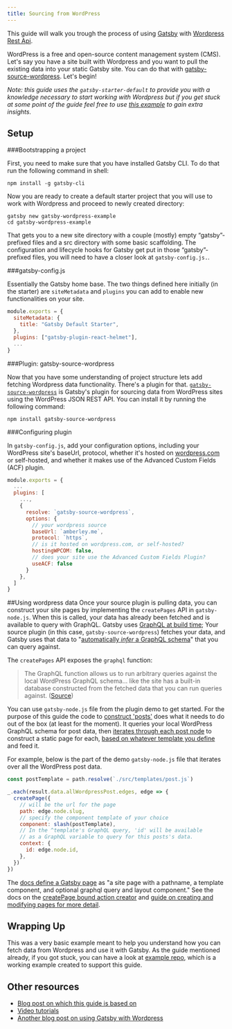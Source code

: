 ```yaml
---
title: Sourcing from WordPress
---
```


This guide will walk you trough the process of using [Gatsby](https://www.gatsbyjs.org/) with [Wordpress Rest Api](https://developer.wordpress.org/rest-api/reference/).

WordPress is a free and open-source content management system (CMS). Let's say you have a site built with Wordpress and you want to pull the existing data into your static Gatsby site. You can do that with [gatsby-source-wordpress](https://www.gatsbyjs.org/packages/gatsby-source-wordpress/?=wordpress). Let's begin!

_Note: this guide uses the `gatsby-starter-default` to provide you with a knowledge necessary to start working with Wordpress but if you get stuck at some point of the guide feel free to use
[this example](https://github.com/gatsbyjs/gatsby/tree/master/examples/using-wordpress) to gain extra insights._

## Setup

###Bootstrapping a project

First, you need to make sure that you have installed Gatsby CLI. To do that run the following command in shell:

```shell
npm install -g gatsby-cli
```

Now you are ready to create a default starter project that you will use to work with Wordpress and proceed to newly created directory:

```shell
gatsby new gatsby-wordpress-example
cd gatsby-wordpress-example
```

That gets you to a new site directory with a couple (mostly) empty “gatsby”-prefixed files and a src directory with some basic scaffolding. The configuration and lifecycle hooks for Gatsby get put in those “gatsby”-prefixed files, you will need to have a closer look at `gatsby-config.js.`.

###gatsby-config.js

Essentially the Gatsby home base. The two things defined here initially (in the starter) are `siteMetadata` and `plugins` you can add to enable new functionalities on your site.

```javascript
module.exports = {
  siteMetadata: {
    title: "Gatsby Default Starter",
  },
  plugins: ["gatsby-plugin-react-helmet"],
  ...
}
```

###Plugin: gatsby-source-wordpress

Now that you have some understanding of project structure lets add fetching Wordpress data functionality. There's a plugin for that. [`gatsby-source-wordpress`](https://github.com/gatsbyjs/gatsby/tree/master/packages/gatsby-source-wordpress) is Gatsby's plugin for sourcing data from WordPress sites using the WordPress JSON REST API. You can install it by running the following command:

```shell
npm install gatsby-source-wordpress
```

###Configuring plugin

In `gatsby-config.js`, add your configuration options, including your WordPress site's baseUrl, protocol, whether it's hosted on [wordpress.com](http://wordpress.com/) or self-hosted, and whether it makes use of the Advanced Custom Fields (ACF) plugin.

```javascript
module.exports = {
  ...
  plugins: [
    ...,
    {
      resolve: `gatsby-source-wordpress`,
      options: {
        // your wordpress source
        baseUrl: `amberley.me`,
        protocol: `https`,
        // is it hosted on wordpress.com, or self-hosted?
        hostingWPCOM: false,
        // does your site use the Advanced Custom Fields Plugin?
        useACF: false
      }
    },
  ]
}
```

##Using wordpress data
Once your source plugin is pulling data, you can construct your site pages by implementing the `createPages` API in `gatsby-node.js`. When this is called, your data has already been fetched and is available to query with GraphQL. Gatsby uses [GraphQL at build time](/docs/querying-with-graphql/#how-does-graphql-and-gatsby-work-together); Your source plugin (in this case, `gatsby-source-wordpress`) fetches your data, and Gatsby uses that data to "[automatically _infer_ a GraphQL schema](/docs/querying-with-graphql/#how-does-graphql-and-gatsby-work-together)" that you can query against.

The `createPages` API exposes the `graphql` function:

> The GraphQL function allows us to run arbitrary queries against the local WordPress GraphQL schema... like the site has a built-in database constructed from the fetched data that you can run queries against. ([Source](https://github.com/gatsbyjs/gatsby/blob/master/examples/using-wordpress/gatsby-node.js#L15))

You can use `gatsby-node.js` file from the plugin demo to get started. For the purpose of this guide the code to [construct 'posts'](https://github.com/gatsbyjs/gatsby/blob/master/examples/using-wordpress/gatsby-node.js#L12) does what it needs to do out of the box (at least for the moment). It queries your local WordPress GraphQL schema for post data, then [iterates through each post node](https://github.com/gatsbyjs/gatsby/blob/master/examples/using-wordpress/gatsby-node.js#L94) to construct a static page for each, [based on whatever template you define](https://github.com/gatsbyjs/gatsby/blob/master/examples/using-wordpress/gatsby-node.js#L97) and feed it.

For example, below is the part of the demo `gatsby-node.js` file that iterates over all the WordPress post data.

```javascript
const postTemplate = path.resolve(`./src/templates/post.js`)

_.each(result.data.allWordpressPost.edges, edge => {
  createPage({
    // will be the url for the page
    path: edge.node.slug,
    // specify the component template of your choice
    component: slash(postTemplate),
    // In the ^template's GraphQL query, 'id' will be available
    // as a GraphQL variable to query for this posts's data.
    context: {
      id: edge.node.id,
    },
  })
})
```

The [docs define a Gatsby page](/docs/api-specification/#concepts) as "a site page with a pathname, a template component, and optional graphql query and layout component." See the docs on the [createPage bound action creator](/docs/bound-action-creators/#createPage) and [guide on creating and modifying pages for more detail](/docs/creating-and-modifying-pages/).

## Wrapping Up

This was a very basic example meant to help you understand how you can fetch data from Wordpress and use it with Gatsby. As
the guide mentioned already, if you got stuck, you can have a look at
[example repo](https://github.com/gatsbyjs/gatsby/tree/master/examples/using-wordpress), which is a working example
created to support this guide.

## Other resources

- [Blog post on which this guide is based on](https://www.gatsbyjs.org/blog/2018-01-22-getting-started-gatsby-and-wordpress/)
- [Video tutorials](http://watch-learn.com/series/gatsbyjs-wordpress)
- [Another blog post on using Gatsby with Wordpress](https://indigotree.co.uk/how-use-wordpress-headless-cms/)
